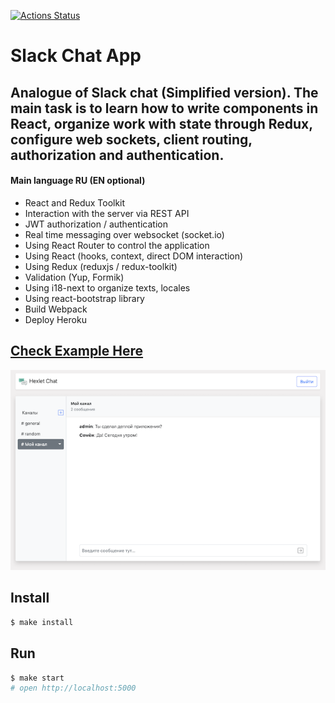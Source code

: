 [![Actions Status](https://github.com/Foppp/frontend-project-lvl4/workflows/hexlet-check/badge.svg)](https://github.com/Foppp/frontend-project-lvl4/actions)

# Slack Chat App
## Analogue of Slack chat (Simplified version). The main task is to learn how to write components in React, organize work with state through Redux, configure web sockets, client routing, authorization and authentication.

#### Main language RU (EN optional)

* React and Redux Toolkit 
* Interaction with the server via REST API
* JWT authorization / authentication
* Real time messaging over websocket (socket.io)
* Using React Router to control the application
* Using React (hooks, context, direct DOM interaction)
* Using Redux (reduxjs / redux-toolkit)
* Validation (Yup, Formik)
* Using i18-next to organize texts, locales
* Using react-bootstrap library
* Build Webpack
* Deploy Heroku

## [Check Example Here](https://slack-chat-hexlet.herokuapp.com/)

[![image info](./src/assets/chatPic.png)](https://slack-chat-hexlet.herokuapp.com/)
## Install

```sh
$ make install
```

## Run

```sh
$ make start
# open http://localhost:5000
```
